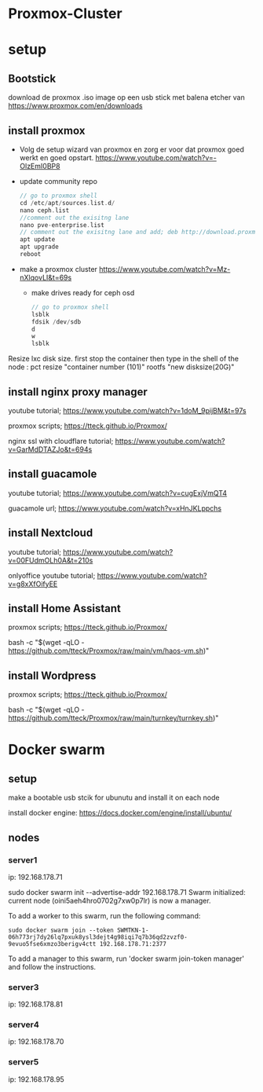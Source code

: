 # Proxmox-Cluster


# setup

## Bootstick
download de proxmox .iso image op een usb stick met balena etcher van https://www.proxmox.com/en/downloads

## install proxmox

* Volg de setup wizard van proxmox en zorg er voor dat proxmox goed werkt en goed opstart.
  https://www.youtube.com/watch?v=-OlzEmI0BP8

* update community repo
  ```c
  // go to proxmox shell
  cd /etc/apt/sources.list.d/
  nano ceph.list
  //comment out the exisitng lane
  nano pve-enterprise.list
  // comment out the exisitng lane and add; deb http://download.proxmox.com/debian/pve bookworm pve-no-subscription
  apt update
  apt upgrade
  reboot
  ```

* make a proxmox cluster
  https://www.youtube.com/watch?v=Mz-nXlqovLI&t=69s
  * make drives ready for ceph osd
    ```c
    // go to proxmox shell
    lsblk
    fdsik /dev/sdb
    d
    w
    lsblk
    ```

Resize lxc disk size. first stop the container then type in the shell of the node : pct resize "container number (101)" rootfs "new disksize(20G)"


## install nginx proxy manager
youtube tutorial; https://www.youtube.com/watch?v=1doM_9pijBM&t=97s 

proxmox scripts; https://tteck.github.io/Proxmox/ 

nginx ssl with cloudflare tutorial; https://www.youtube.com/watch?v=GarMdDTAZJo&t=694s

## install guacamole
youtube tutorial; https://www.youtube.com/watch?v=cugExjVmQT4

guacamole url; https://www.youtube.com/watch?v=xHnJKLppchs

## install Nextcloud
youtube tutorial; https://www.youtube.com/watch?v=00FUdmOLh0A&t=210s

onlyoffice youtube tutorial; https://www.youtube.com/watch?v=g8xXfOifyEE

## install Home Assistant
proxmox scripts; https://tteck.github.io/Proxmox/ 

bash -c "$(wget -qLO - https://github.com/tteck/Proxmox/raw/main/vm/haos-vm.sh)"

## install Wordpress
proxmox scripts; https://tteck.github.io/Proxmox/ 

bash -c "$(wget -qLO - https://github.com/tteck/Proxmox/raw/main/turnkey/turnkey.sh)"


# Docker swarm

## setup
make a bootable usb stcik for ubunutu and install it on each node

install docker engine: https://docs.docker.com/engine/install/ubuntu/

## nodes

### server1
ip: 192.168.178.71

sudo docker swarm init --advertise-addr 192.168.178.71
Swarm initialized: current node (oini5aeh4hro0702g7xw0p7lr) is now a manager.

To add a worker to this swarm, run the following command:

    sudo docker swarm join --token SWMTKN-1-06h773rj7dy26lq7pxuk8ysl3dejt4g98iqi7q7b36qd2zvzf0-9evuo5fse6xmzo3berigv4ctt 192.168.178.71:2377

To add a manager to this swarm, run 'docker swarm join-token manager' and follow the instructions.

### server3
ip: 192.168.178.81

### server4
ip: 192.168.178.70

### server5
ip: 192.168.178.95
